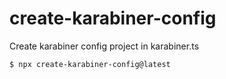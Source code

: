 # create-karabiner-config

Create karabiner config project in karabiner.ts

`$ npx create-karabiner-config@latest`
